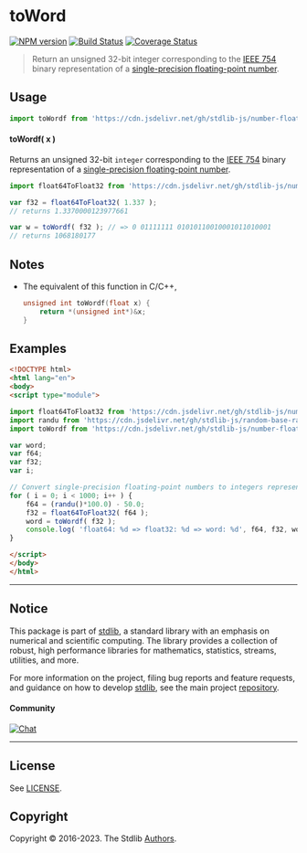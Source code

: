 <!--

@license Apache-2.0

Copyright (c) 2018 The Stdlib Authors.

Licensed under the Apache License, Version 2.0 (the "License");
you may not use this file except in compliance with the License.
You may obtain a copy of the License at

   http://www.apache.org/licenses/LICENSE-2.0

Unless required by applicable law or agreed to in writing, software
distributed under the License is distributed on an "AS IS" BASIS,
WITHOUT WARRANTIES OR CONDITIONS OF ANY KIND, either express or implied.
See the License for the specific language governing permissions and
limitations under the License.

-->

# toWord

[![NPM version][npm-image]][npm-url] [![Build Status][test-image]][test-url] [![Coverage Status][coverage-image]][coverage-url] <!-- [![dependencies][dependencies-image]][dependencies-url] -->

> Return an unsigned 32-bit integer corresponding to the [IEEE 754][ieee754] binary representation of a [single-precision floating-point number][ieee754].



<section class="usage">

## Usage

```javascript
import toWordf from 'https://cdn.jsdelivr.net/gh/stdlib-js/number-float32-base-to-word@esm/index.mjs';
```

#### toWordf( x )

Returns an unsigned 32-bit `integer` corresponding to the [IEEE 754][ieee754] binary representation of a [single-precision floating-point number][ieee754].

```javascript
import float64ToFloat32 from 'https://cdn.jsdelivr.net/gh/stdlib-js/number-float64-base-to-float32@esm/index.mjs';

var f32 = float64ToFloat32( 1.337 );
// returns 1.3370000123977661

var w = toWordf( f32 ); // => 0 01111111 01010110010001011010001
// returns 1068180177
```

</section>

<!-- /.usage -->

<section class="notes">

## Notes

-   The equivalent of this function in C/C++,

    ```c
    unsigned int toWordf(float x) {
        return *(unsigned int*)&x;
    }
    ```

</section>

<!-- /.notes -->

<section class="examples">

## Examples

<!-- eslint no-undef: "error" -->

```html
<!DOCTYPE html>
<html lang="en">
<body>
<script type="module">

import float64ToFloat32 from 'https://cdn.jsdelivr.net/gh/stdlib-js/number-float64-base-to-float32@esm/index.mjs';
import randu from 'https://cdn.jsdelivr.net/gh/stdlib-js/random-base-randu@esm/index.mjs';
import toWordf from 'https://cdn.jsdelivr.net/gh/stdlib-js/number-float32-base-to-word@esm/index.mjs';

var word;
var f64;
var f32;
var i;

// Convert single-precision floating-point numbers to integers representing the binary literal...
for ( i = 0; i < 1000; i++ ) {
    f64 = (randu()*100.0) - 50.0;
    f32 = float64ToFloat32( f64 );
    word = toWordf( f32 );
    console.log( 'float64: %d => float32: %d => word: %d', f64, f32, word );
}

</script>
</body>
</html>
```

</section>

<!-- /.examples -->

<!-- C interface documentation. -->



<!-- Section for related `stdlib` packages. Do not manually edit this section, as it is automatically populated. -->

<section class="related">

</section>

<!-- /.related -->

<!-- Section for all links. Make sure to keep an empty line after the `section` element and another before the `/section` close. -->


<section class="main-repo" >

* * *

## Notice

This package is part of [stdlib][stdlib], a standard library with an emphasis on numerical and scientific computing. The library provides a collection of robust, high performance libraries for mathematics, statistics, streams, utilities, and more.

For more information on the project, filing bug reports and feature requests, and guidance on how to develop [stdlib][stdlib], see the main project [repository][stdlib].

#### Community

[![Chat][chat-image]][chat-url]

---

## License

See [LICENSE][stdlib-license].


## Copyright

Copyright &copy; 2016-2023. The Stdlib [Authors][stdlib-authors].

</section>

<!-- /.stdlib -->

<!-- Section for all links. Make sure to keep an empty line after the `section` element and another before the `/section` close. -->

<section class="links">

[npm-image]: http://img.shields.io/npm/v/@stdlib/number-float32-base-to-word.svg
[npm-url]: https://npmjs.org/package/@stdlib/number-float32-base-to-word

[test-image]: https://github.com/stdlib-js/number-float32-base-to-word/actions/workflows/test.yml/badge.svg?branch=main
[test-url]: https://github.com/stdlib-js/number-float32-base-to-word/actions/workflows/test.yml?query=branch:main

[coverage-image]: https://img.shields.io/codecov/c/github/stdlib-js/number-float32-base-to-word/main.svg
[coverage-url]: https://codecov.io/github/stdlib-js/number-float32-base-to-word?branch=main

<!--

[dependencies-image]: https://img.shields.io/david/stdlib-js/number-float32-base-to-word.svg
[dependencies-url]: https://david-dm.org/stdlib-js/number-float32-base-to-word/main

-->

[chat-image]: https://img.shields.io/gitter/room/stdlib-js/stdlib.svg
[chat-url]: https://gitter.im/stdlib-js/stdlib/

[stdlib]: https://github.com/stdlib-js/stdlib

[stdlib-authors]: https://github.com/stdlib-js/stdlib/graphs/contributors

[umd]: https://github.com/umdjs/umd
[es-module]: https://developer.mozilla.org/en-US/docs/Web/JavaScript/Guide/Modules

[deno-url]: https://github.com/stdlib-js/number-float32-base-to-word/tree/deno
[umd-url]: https://github.com/stdlib-js/number-float32-base-to-word/tree/umd
[esm-url]: https://github.com/stdlib-js/number-float32-base-to-word/tree/esm
[branches-url]: https://github.com/stdlib-js/number-float32-base-to-word/blob/main/branches.md

[stdlib-license]: https://raw.githubusercontent.com/stdlib-js/number-float32-base-to-word/main/LICENSE

[ieee754]: https://en.wikipedia.org/wiki/IEEE_754-1985

</section>

<!-- /.links -->
